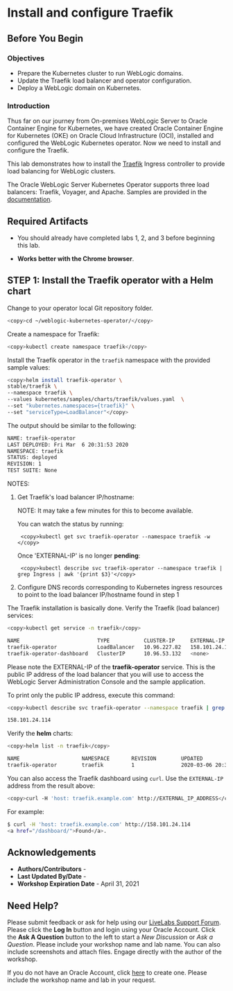 
# Install and configure Traefik  ###

## Before You Begin
### Objectives
- Prepare the Kubernetes cluster to run WebLogic domains.
- Update the Traefik load balancer and operator configuration.
- Deploy a WebLogic domain on Kubernetes.

### Introduction

Thus far on our journey from On-premises WebLogic Server to Oracle Container Engine for Kubernetes, we have created Oracle Container Engine for Kubernetes (OKE) on Oracle Cloud Infrastructure (OCI), installed and configured the WebLogic Kubernetes operator. Now we need to install and configure the Traefik.

This lab demonstrates how to install the [Traefik](https://traefik.io/) Ingress controller to provide load balancing for WebLogic clusters.

The Oracle WebLogic Server Kubernetes Operator supports three load balancers: Traefik, Voyager, and Apache. Samples are provided in the [documentation](https://github.com/oracle/weblogic-kubernetes-operator/blob/v2.5.0/kubernetes/samples/charts/README.md).

## Required Artifacts

- You should already have completed labs 1, 2, and 3 before beginning this lab.

- **Works better with the Chrome browser**.

## **STEP 1**: Install the Traefik operator with a Helm chart  


Change to your operator local Git repository folder.
```bash
<copy>cd ~/weblogic-kubernetes-operator/</copy>
```
Create a namespace for Traefik:
```bash
<copy>kubectl create namespace traefik</copy>
```
Install the Traefik operator in the `traefik` namespace with the provided sample values:
```bash
<copy>helm install traefik-operator \
stable/traefik \
--namespace traefik \
--values kubernetes/samples/charts/traefik/values.yaml  \
--set "kubernetes.namespaces={traefik}" \
--set "serviceType=LoadBalancer"</copy>
```

The output should be similar to the following:
```bash
NAME: traefik-operator
LAST DEPLOYED: Fri Mar  6 20:31:53 2020
NAMESPACE: traefik
STATUS: deployed
REVISION: 1
TEST SUITE: None
```

NOTES:
1. Get Traefik's load balancer IP/hostname:

     NOTE: It may take a few minutes for this to become available.

     You can watch the status by running:

        
        <copy>kubectl get svc traefik-operator --namespace traefik -w </copy>
        

     Once 'EXTERNAL-IP' is no longer **pending**:

        <copy>kubectl describe svc traefik-operator --namespace traefik | grep Ingress | awk '{print $3}'</copy>

2. Configure DNS records corresponding to Kubernetes ingress resources to point to the load balancer IP/hostname found in step 1


The Traefik installation is basically done. Verify the Traefik (load balancer) services:
```bash
<copy>kubectl get service -n traefik</copy>
```
```bash
NAME                         TYPE           CLUSTER-IP     EXTERNAL-IP      PORT(S)                      AGE
traefik-operator             LoadBalancer   10.96.227.82   158.101.24.114   443:30299/TCP,80:31457/TCP   2m27s
traefik-operator-dashboard   ClusterIP      10.96.53.132   <none>           80/TCP                       2m27s
```
Please note the EXTERNAL-IP of the **traefik-operator** service. This is the public IP address of the load balancer that you will use to access the WebLogic Server Administration Console and the sample application.

To print only the public IP address, execute this command:
```bash
<copy>kubectl describe svc traefik-operator --namespace traefik | grep Ingress | awk '{print $3}'</copy>
```
```bash
158.101.24.114
```

Verify the **helm** charts:
```bash
<copy>helm list -n traefik</copy>
```
```bash
NAME                    NAMESPACE       REVISION        UPDATED                                 STATUS          CHART           APP VERSION
traefik-operator        traefik         1               2020-03-06 20:31:53.069061578 +0000 UTC deployed        traefik-1.86.2  1.7.20  
```
You can also access the Traefik dashboard using `curl`. Use the `EXTERNAL-IP` address from the result above:
```bash
<copy>curl -H 'host: traefik.example.com' http://EXTERNAL_IP_ADDRESS</copy>
```

For example:
```bash
$ curl -H 'host: traefik.example.com' http://158.101.24.114
<a href="/dashboard/">Found</a>.
```
## Acknowledgements

- **Authors/Contributors** - 
- **Last Updated By/Date** - 
- **Workshop Expiration Date** - April 31, 2021

## Need Help?
Please submit feedback or ask for help using our [LiveLabs Support Forum](https://community.oracle.com/tech/developers/categories/livelabsdiscussions). Please click the **Log In** button and login using your Oracle Account. Click the **Ask A Question** button to the left to start a *New Discussion* or *Ask a Question*.  Please include your workshop name and lab name.  You can also include screenshots and attach files.  Engage directly with the author of the workshop.

If you do not have an Oracle Account, click [here](https://profile.oracle.com/myprofile/account/create-account.jspx) to create one.    Please include the workshop name and lab in your request.
